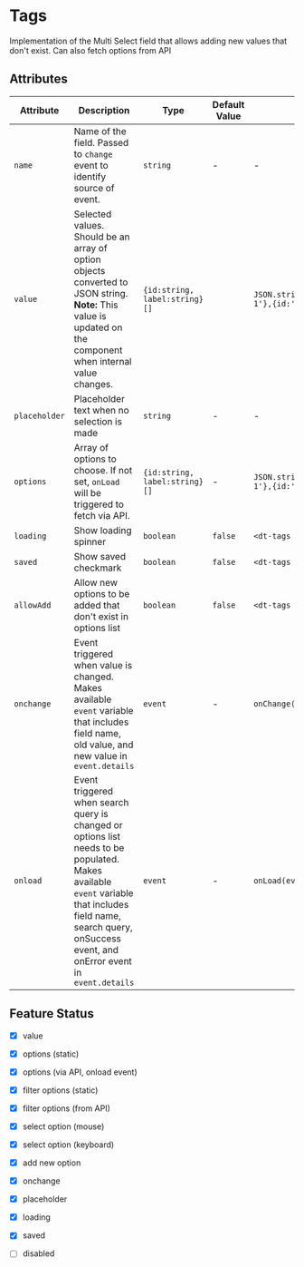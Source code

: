 # Tags
Implementation of the Multi Select field that allows adding new values that don't exist. 
Can also fetch options from API

## Attributes
| Attribute | Description | Type | Default Value | Example Value | 
| --------- | ----------- | ---- | ------------- | ------------- |
| `name`    | Name of the field. Passed to `change` event to identify source of event. | `string` | - | - |
| `value`   | Selected values. Should be an array of option objects converted to JSON string. <br> **Note:** This value is updated on the component when internal value changes. | `{id:string, label:string}[]` | | `JSON.stringify([{id:'1',label:'Option 1'},{id:'2',label:'Option 2'}])` |
| `placeholder` | Placeholder text when no selection is made | `string` | - | - |
| `options` | Array of options to choose. If not set, `onLoad` will be triggered to fetch via API. | `{id:string, label:string}[]` | - | `JSON.stringify([{id:'1',label:'Option 1'},{id:'2',label:'Option 2'}])` |
| `loading` | Show loading spinner | `boolean` | `false` | `<dt-tags loading>` |
| `saved`   | Show saved checkmark | `boolean` | `false` | `<dt-tags saved>` |
| `allowAdd`   | Allow new options to be added that don't exist in options list | `boolean` | `false` | `<dt-tags allowAdd>` |
| `onchange` | Event triggered when value is changed. Makes available `event` variable that includes field name, old value, and new value in `event.details` | `event` | - | `onChange(event)` |
| `onload` | Event triggered when search query is changed or options list needs to be populated. Makes available `event` variable that includes field name, search query, onSuccess event, and onError event in `event.details` | `event` | - | `onLoad(event)` |

## Feature Status
- [x] value
- [x] options (static)
- [x] options (via API, onload event)
- [x] filter options (static)
- [x] filter options (from API)
- [x] select option (mouse)
- [x] select option (keyboard)
- [x] add new option
- [x] onchange
- [x] placeholder
- [x] loading
- [x] saved
- [ ] disabled

